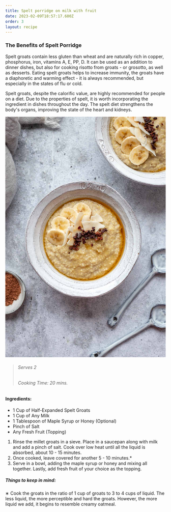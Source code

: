 ```yaml
---
title: Spelt porridge on milk with fruit
date: 2023-02-09T18:57:17.600Z
order: 3
layout: recipe
---
```

### The Benefits of Spelt Porridge

Spelt groats contain less gluten than wheat and are naturally rich in copper, phosphorus, iron, vitamins A, E, PP, D. It can be used as an addition to dinner dishes, but also for cooking risotto from groats - or grosotto, as well as desserts. Eating spelt groats helps to increase immunity, the groats have a diaphoretic and warming effect - it is always recommended, but especially in the states of flu or cold.

Spelt groats, despite the calorific value, are highly recommended for people on a diet. Due to the properties of spelt, it is worth incorporating the ingredient in dishes throughout the day. The spelt diet strengthens the body's organs,  improving the state of the heart and kidneys.

![A bowl of porridge, topped with fresh fruit.](../uploads/kasza-jaglana-na-mleku-2.jpg "Spelt Porridge (Serving Example)")

> ###### Serves 2
>
> ###### Cooking Time: 20 mins.

#### Ingredients:

* 1 Cup of Half-Expanded Spelt Groats
* 1 Cup of Any Milk
* 1 Tablespoon of Maple Syrup or Honey (Optional)
* Pinch of Salt
* Any Fresh Fruit (Topping)



1. Rinse the millet groats in a sieve. Place in a saucepan along with milk and add a pinch of salt. Cook over low heat until all the liquid is absorbed, about 10 - 15 minutes. 
2. Once cooked, leave covered for another 5 - 10 minutes.*
3. Serve in a bowl, adding the maple syrup or honey and mixing all together. Lastly, add fresh fruit of your choice as the topping.



##### Things to keep in mind:

∗ Cook the groats in the ratio of 1 cup of groats to 3 to 4 cups of liquid. The less liquid, the more perceptible and hard the groats. However, the more liquid we add, it begins to resemble creamy oatmeal.